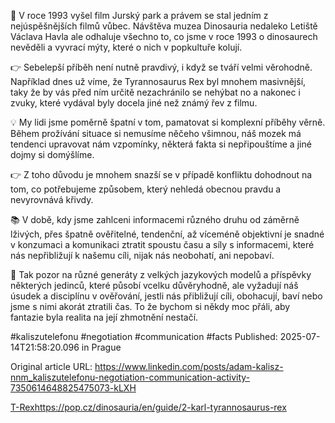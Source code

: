 🦖 V roce 1993 vyšel film Jurský park a právem se stal jedním z nejúspěšnějších filmů vůbec. Návštěva muzea Dinosauria nedaleko Letiště Václava Havla ale odhaluje všechno to, co jsme v roce 1993 o dinosaurech nevěděli a vyvrací mýty, které o nich v popkultuře kolují.


👉 Sebelepší příběh není nutně pravdivý, i když se tváří velmi věrohodně. Například dnes už víme, že Tyrannosaurus Rex byl mnohem masivnější, taky že by vás před ním určitě nezachránilo se nehýbat no a nakonec i zvuky, které vydával byly docela jiné než známý řev z filmu.


💡 My lidi jsme poměrně špatní v tom, pamatovat si komplexní příběhy věrně. Během prožívání situace si nemusíme něčeho všimnou, náš mozek má tendenci upravovat nám vzpomínky, některá fakta si nepřipouštíme a jiné dojmy si domýšlíme.


👉 Z toho důvodu je mnohem snazší se v případě konfliktu dohodnout na tom, co potřebujeme způsobem, který nehledá obecnou pravdu a nevyrovnává křivdy. 


📚 V době, kdy jsme zahlceni informacemi různého druhu od záměrně lživých, přes špatně ověřitelné, tendenční, až víceméně objektivní je snadné v konzumaci a komunikaci ztratit spoustu času a síly s informacemi, které nás nepřibližují k našemu cíli, nijak nás neobohatí, ani nepobaví.


🤖 Tak pozor na různé generáty z velkých jazykových modelů a příspěvky některých jedinců, které působí vcelku důvěryhodně, ale vyžadují náš úsudek a disciplínu v ověřování, jestli nás přibližují cíli, obohacují, baví nebo jsme s nimi akorát ztratili čas. To že bychom si někdy moc přáli, aby fantazie byla realita na její zhmotnění nestačí.


#kaliszutelefonu #negotiation #communication #facts
Published: 2025-07-14T21:58:20.096 in Prague

Original article URL: https://www.linkedin.com/posts/adam-kalisz-nnm_kaliszutelefonu-negotiation-communication-activity-7350614648825475073-kLXH

[T-Rexhttps://pop.cz/dinosauria/en/guide/2-karl-tyrannosaurus-rex](./media/t-rex.jpg)